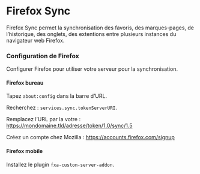 # Firefox Sync
Firefox Sync permet la synchronisation des favoris, des marques-pages, de l’historique, des onglets, des extentions entre plusieurs instances du navigateur web Firefox.

### Configuration de Firefox
Configurer Firefox pour utiliser votre serveur pour la synchronisation.

#### Firefox bureau
Tapez `about:config` dans la barre d’URL.

Recherchez : `services.sync.tokenServerURI`.

Remplacez l’URL par la votre : https://mondomaine.tld/adresse/token/1.0/sync/1.5

Créez un compte chez Mozilla : https://accounts.firefox.com/signup

#### Firefox mobile
Installez le plugin `fxa-custon-server-addon`.